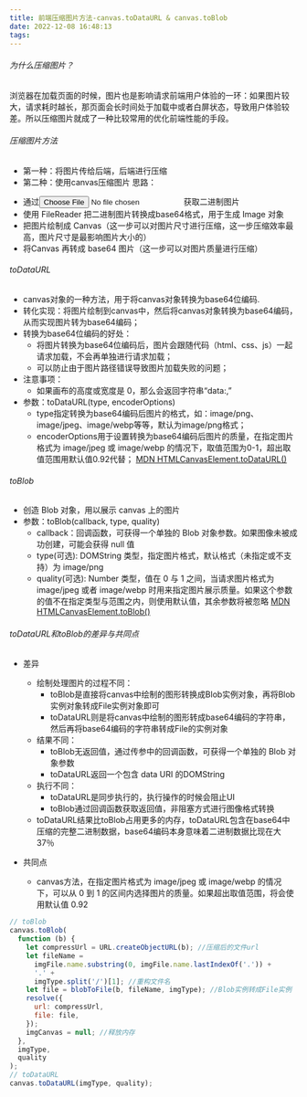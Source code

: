 ```yaml
---
title: 前端压缩图片方法-canvas.toDataURL & canvas.toBlob
date: 2022-12-08 16:48:13
tags:
---
```


###### 为什么压缩图片？
浏览器在加载页面的时候，图片也是影响请求前端用户体验的一环：如果图片较大，请求耗时越长，那页面会长时间处于加载中或者白屏状态，导致用户体验较差。所以压缩图片就成了一种比较常用的优化前端性能的手段。

###### 压缩图片方法
* 第一种：将图片传给后端，后端进行压缩
* 第二种：使用canvas压缩图片
思路：
- 通过<input type="file"/>获取二进制图片
- 使用 FileReader 把二进制图片转换成base64格式，用于生成 Image 对象
- 把图片绘制成 Canvas（这一步可以对图片尺寸进行压缩，这一步压缩效率最高，图片尺寸是最影响图片大小的）
- 将Canvas 再转成 base64 图片（这一步可以对图片质量进行压缩）

###### toDataURL
* canvas对象的一种方法，用于将canvas对象转换为base64位编码.
* 转化实现：将图片绘制到canvas中，然后将canvas对象转换为base64编码，从而实现图片转为base64编码；
* 转换为base64位编码的好处：
  - 将图片转换为base64位编码后，图片会跟随代码（html、css、js）一起请求加载，不会再单独进行请求加载；
  - 可以防止由于图片路径错误导致图片加载失败的问题；
* 注意事项：
  - 如果画布的高度或宽度是 0，那么会返回字符串“data:,”
* 参数：toDataURL(type, encoderOptions)
  - type指定转换为base64编码后图片的格式，如：image/png、image/jpeg、image/webp等等，默认为image/png格式；
  - encoderOptions用于设置转换为base64编码后图片的质量，在指定图片格式为 image/jpeg 或 image/webp 的情况下，取值范围为0-1，超出取值范围用默认值0.92代替；
[MDN HTMLCanvasElement.toDataURL()](https://developer.mozilla.org/zh-CN/docs/Web/API/HTMLCanvasElement/toDataURL)

###### toBlob
* 创造 Blob 对象，用以展示 canvas 上的图片
* 参数：toBlob(callback, type, quality)
  - callback：回调函数，可获得一个单独的 Blob 对象参数。如果图像未被成功创建，可能会获得 null 值
  - type(可选): DOMString 类型，指定图片格式，默认格式（未指定或不支持）为 image/png
  - quality(可选): Number 类型，值在 0 与 1 之间，当请求图片格式为 image/jpeg 或者 image/webp 时用来指定图片展示质量。如果这个参数的值不在指定类型与范围之内，则使用默认值，其余参数将被忽略
[MDN HTMLCanvasElement.toBlob()](https://developer.mozilla.org/zh-CN/docs/Web/API/HTMLCanvasElement/toBlob)

###### toDataURL和toBlob的差异与共同点
* 差异
  - 绘制处理图片的过程不同：
    - toBlob是直接将canvas中绘制的图形转换成Blob实例对象，再将Blob实例对象转成File实例对象即可
    - toDataURL则是将canvas中绘制的图形转成base64编码的字符串，然后再将base64编码的字符串转成File的实例对象
  - 结果不同：
    - toBlob无返回值，通过传参中的回调函数，可获得一个单独的 Blob 对象参数
    - toDataURL返回一个包含 data URI 的DOMString
  - 执行不同：
    - toDataURL是同步执行的，执行操作的时候会阻止UI
    - toBlob通过回调函数获取返回值，非阻塞方式进行图像格式转换
  - toDataURL结果比toBlob占用更多的内存，toDataURL包含在base64中压缩的完整二进制数据，base64编码本身意味着二进制数据比现在大37％

* 共同点
  - canvas方法，在指定图片格式为 image/jpeg 或 image/webp 的情况下，可以从 0 到 1 的区间内选择图片的质量。如果超出取值范围，将会使用默认值 0.92

```javascript
// toBlob
canvas.toBlob(
  function (b) {
    let compressUrl = URL.createObjectURL(b); //压缩后的文件url
    let fileName =
      imgFile.name.substring(0, imgFile.name.lastIndexOf('.')) +
      '.' +
      imgType.split('/')[1]; //重构文件名
    let file = blobToFile(b, fileName, imgType); //Blob实例转成File实例
    resolve({
      url: compressUrl,
      file: file,
    });
    imgCanvas = null; //释放内存
  },
  imgType,
  quality
);
// toDataURL
canvas.toDataURL(imgType, quality);
```